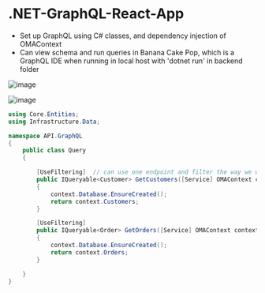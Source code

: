 # .NET-GraphQL-React-App

- Set up GraphQL using C# classes, and dependency injection of OMAContext
- Can view schema and run queries in Banana Cake Pop, which is a GraphQL IDE when running in local host with 'dotnet run' in backend folder

![image](https://github.com/Mike11199/.NET-GraphQL-React-App/assets/91037796/2cf96c89-271b-4677-84ae-06975092bdff)

![image](https://github.com/Mike11199/.NET-GraphQL-React-App/assets/91037796/ac719aef-3c07-4ed2-ba0d-c792cffd8c91)


```cs
using Core.Entities;
using Infrastructure.Data;

namespace API.GraphQL
{
    public class Query
    {

        [UseFiltering]  // can use one endpoint and filter the way we want with this!
        public IQueryable<Customer> GetCustomers([Service] OMAContext context )  //dependency injetion of service
        {
            context.Database.EnsureCreated();
            return context.Customers;
        }

        [UseFiltering]
        public IQueryable<Order> GetOrders([Service] OMAContext context)  //dependency injetion of service
        {
            context.Database.EnsureCreated();
            return context.Orders;
        }

    }
}
```




